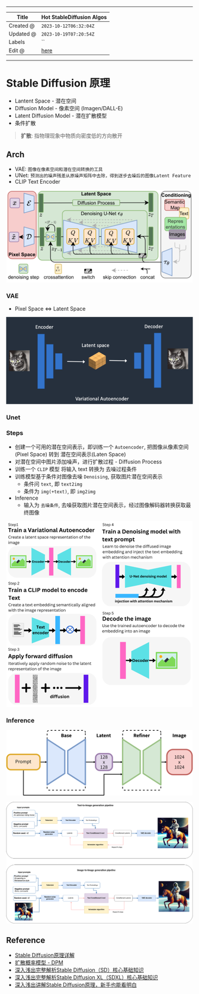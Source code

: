-----

| Title     | Hot StableDiffusion Algos                             |
| --------- | ----------------------------------------------------- |
| Created @ | `2023-10-12T06:32:04Z`                                |
| Updated @ | `2023-10-19T07:20:54Z`                                |
| Labels    | \`\`                                                  |
| Edit @    | [here](https://github.com/junxnone/aiwiki/issues/445) |

-----

# Stable Diffusion 原理

  - Lantent Space - 潜在空间
  - Diffusion Model - 像素空间 (Imagen/DALL-E)
  - Latent Diffusion Model - 潜在扩散模型
  - 条件扩散

> **扩散**: 指物理现象中物质向密度低的方向散开

## Arch

  - VAE: `图像在像素空间和潜在空间转换的工具`
  - UNet: `预测出的噪声残差从原噪声矩阵中去除，得到逐步去噪后的图像Latent Feature`
  - CLIP Text Encoder

![image](media/f1f1a6f07b7f64032abdd9db6d82754a57501b18.png)

### VAE

  - Pixel Space \<=\> Latent Space

![image](media/1264b299ce25367ed3530108f7d874213ce0e1df.png)

### Unet

### Steps

  - 创建一个可用的潜在空间表示，即训练一个 `Autoencoder`, 把图像从像素空间(Pixel Space) 转到
    潜在空间表示(Laten Space)
  - 对潜在空间中图片添加噪声，进行扩散过程 - Diffusion Process
  - 训练一个 `CLIP` 模型 将输入 text 转换为 去噪过程条件
  - 训练模型基于条件对图像去噪 `Denoising`, 获取图片潜在空间表示
      - 条件问 `text`, 即 `text2img`
      - 条件为 `img(+text)`, 即 `img2img`
  - Inference
      - 输入为 `去噪条件`, 去噪获取图片潜在空间表示，经过图像解码器转换获取最终图像

![image](media/e0d7242f40df2f24bbb4e7d9a1b779bb9799a63f.png)

### Inference

![image](media/1f26f24e987af26d485424f85dc813265a70d7e4.png)

![image](media/e9ceab82636a9cb41d93e72ef80115679a1b1d90.png)

## Reference

  - [Stable Diffusion原理详解](https://developer.aliyun.com/article/1215455)
  - [扩散概率模型 -
    DPM](https://www.zhangzhenhu.com/aigc/%E6%89%A9%E6%95%A3%E6%A6%82%E7%8E%87%E6%A8%A1%E5%9E%8B.html)
  - [深入浅出完整解析Stable
    Diffusion（SD）核心基础知识](https://zhuanlan.zhihu.com/p/632809634)
  - [深入浅出完整解析Stable Diffusion
    XL（SDXL）核心基础知识](https://zhuanlan.zhihu.com/p/643420260)
  - [深入浅出讲解Stable
    Diffusion原理，新手也能看明白](https://zhuanlan.zhihu.com/p/627133524)
